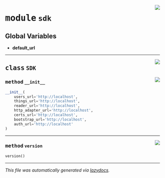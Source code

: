 <!-- markdownlint-disable -->

<a href="https://github.com/mainflux/sdk-py/blob/main/mainflux/sdk.py#L0"><img align="right" style="float:right;" src="https://img.shields.io/badge/-source-cccccc?style=flat-square"></a>

# <kbd>module</kbd> `sdk`




**Global Variables**
---------------
- **default_url**


---

<a href="https://github.com/mainflux/sdk-py/blob/main/mainflux/sdk.py#L14"><img align="right" style="float:right;" src="https://img.shields.io/badge/-source-cccccc?style=flat-square"></a>

## <kbd>class</kbd> `SDK`




<a href="https://github.com/mainflux/sdk-py/blob/main/mainflux/sdk.py#L15"><img align="right" style="float:right;" src="https://img.shields.io/badge/-source-cccccc?style=flat-square"></a>

### <kbd>method</kbd> `__init__`

```python
__init__(
    users_url='http://localhost',
    things_url='http://localhost',
    reader_url='http://localhost',
    http_adapter_url='http://localhost',
    certs_url='http://localhost',
    bootstrap_url='http://localhost',
    auth_url='http://localhost'
)
```








---

<a href="https://github.com/mainflux/sdk-py/blob/main/mainflux/sdk.py#L36"><img align="right" style="float:right;" src="https://img.shields.io/badge/-source-cccccc?style=flat-square"></a>

### <kbd>method</kbd> `version`

```python
version()
```








---

_This file was automatically generated via [lazydocs](https://github.com/ml-tooling/lazydocs)._
